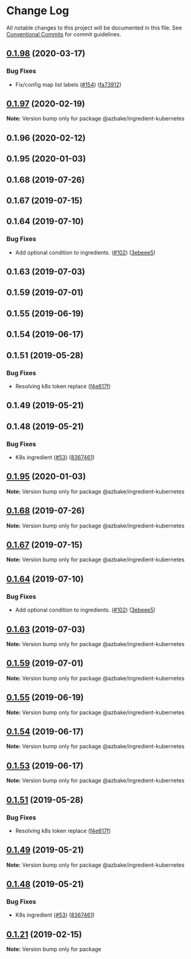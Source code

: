 # Change Log

All notable changes to this project will be documented in this file.
See [Conventional Commits](https://conventionalcommits.org) for commit guidelines.

## [0.1.98](https://github.com/HomecareHomebase/azure-bake/compare/@azbake/ingredient-kubernetes@0.1.97...@azbake/ingredient-kubernetes@0.1.98) (2020-03-17)


### Bug Fixes

* Fix/config map list labels ([#154](https://github.com/HomecareHomebase/azure-bake/issues/154)) ([fa73912](https://github.com/HomecareHomebase/azure-bake/commit/fa73912))





## [0.1.97](https://github.com/HomecareHomebase/azure-bake/compare/@azbake/ingredient-kubernetes@0.1.96...@azbake/ingredient-kubernetes@0.1.97) (2020-02-19)

**Note:** Version bump only for package @azbake/ingredient-kubernetes





## 0.1.96 (2020-02-12)



## 0.1.95 (2020-01-03)



## 0.1.68 (2019-07-26)



## 0.1.67 (2019-07-15)



## 0.1.64 (2019-07-10)


### Bug Fixes

* Add optional condition to ingredients. ([#102](https://github.com/HomecareHomebase/azure-bake/issues/102)) ([3ebeee5](https://github.com/HomecareHomebase/azure-bake/commit/3ebeee5))



## 0.1.63 (2019-07-03)



## 0.1.59 (2019-07-01)



## 0.1.55 (2019-06-19)



## 0.1.54 (2019-06-17)



## 0.1.51 (2019-05-28)


### Bug Fixes

* Resolving k8s token replace ([f4e617f](https://github.com/HomecareHomebase/azure-bake/commit/f4e617f))



## 0.1.49 (2019-05-21)



## 0.1.48 (2019-05-21)


### Bug Fixes

* K8s ingredient ([#53](https://github.com/HomecareHomebase/azure-bake/issues/53)) ([8367461](https://github.com/HomecareHomebase/azure-bake/commit/8367461))





## [0.1.95](https://github.com/HomecareHomebase/azure-bake/compare/v0.1.94...v0.1.95) (2020-01-03)

**Note:** Version bump only for package @azbake/ingredient-kubernetes





## [0.1.68](https://github.com/HomecareHomebase/azure-bake/compare/v0.1.67...v0.1.68) (2019-07-26)

**Note:** Version bump only for package @azbake/ingredient-kubernetes





## [0.1.67](https://github.com/HomecareHomebase/azure-bake/compare/v0.1.66...v0.1.67) (2019-07-15)

**Note:** Version bump only for package @azbake/ingredient-kubernetes





## [0.1.64](https://github.com/HomecareHomebase/azure-bake/compare/v0.1.63...v0.1.64) (2019-07-10)


### Bug Fixes

* Add optional condition to ingredients. ([#102](https://github.com/HomecareHomebase/azure-bake/issues/102)) ([3ebeee5](https://github.com/HomecareHomebase/azure-bake/commit/3ebeee5))





## [0.1.63](https://github.com/HomecareHomebase/azure-bake/compare/v0.1.62...v0.1.63) (2019-07-03)

**Note:** Version bump only for package @azbake/ingredient-kubernetes





## [0.1.59](https://github.com/HomecareHomebase/azure-bake/compare/v0.1.58...v0.1.59) (2019-07-01)

**Note:** Version bump only for package @azbake/ingredient-kubernetes





## [0.1.55](https://github.com/HomecareHomebase/azure-bake/compare/v0.1.54...v0.1.55) (2019-06-19)

**Note:** Version bump only for package @azbake/ingredient-kubernetes





## [0.1.54](https://github.com/HomecareHomebase/azure-bake/compare/v0.1.53...v0.1.54) (2019-06-17)

**Note:** Version bump only for package @azbake/ingredient-kubernetes





## [0.1.53](https://github.com/HomecareHomebase/azure-bake/compare/v0.1.52...v0.1.53) (2019-06-17)

**Note:** Version bump only for package @azbake/ingredient-kubernetes





## [0.1.51](https://github.com/HomecareHomebase/azure-bake/compare/v0.1.50...v0.1.51) (2019-05-28)


### Bug Fixes

* Resolving k8s token replace ([f4e617f](https://github.com/HomecareHomebase/azure-bake/commit/f4e617f))





## [0.1.49](https://github.com/HomecareHomebase/azure-bake/compare/v0.1.48...v0.1.49) (2019-05-21)

**Note:** Version bump only for package @azbake/ingredient-kubernetes





## [0.1.48](https://github.com/HomecareHomebase/azure-bake/compare/v0.1.47...v0.1.48) (2019-05-21)


### Bug Fixes

* K8s ingredient ([#53](https://github.com/HomecareHomebase/azure-bake/issues/53)) ([8367461](https://github.com/HomecareHomebase/azure-bake/commit/8367461))






## [0.1.21](https://github.com/csperbeck/azure-bake/compare/v0.1.5...v0.1.21) (2019-02-15)

**Note:** Version bump only for package
